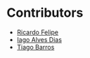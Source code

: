 # Contributors

- [Ricardo Felipe](https://github.com/Ricardo2357)
- [Iago Alves Dias](https://github.com/akai-keisanki)
- [Tiago Barros](https://github.com/tiagobpires)
